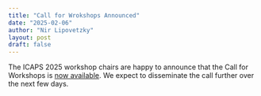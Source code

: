 ```yaml
---
title: "Call for Wrokshops Announced"
date: "2025-02-06"
author: "Nir Lipovetzky"
layout: post
draft: false
---
```


The ICAPS 2025 workshop chairs are happy to announce that the Call for Workshops is 
[now available](/calls/workshop_call). We expect to disseminate the call further over the next few days.

